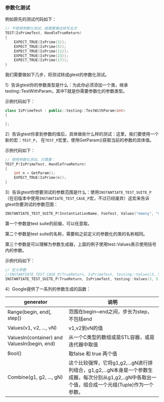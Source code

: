 ### 参数化测试

例如原先的测试代码如下：

```cpp
// 不使用参数化测试，就需要像这样写五次
TEST(IsPrimeTest, HandleTrueReturn)
{
    EXPECT_TRUE(IsPrime(3));
    EXPECT_TRUE(IsPrime(5));
    EXPECT_TRUE(IsPrime(11));
    EXPECT_TRUE(IsPrime(23));
    EXPECT_TRUE(IsPrime(17));
}
```

我们需要做如下几步，将测试转成gtest的参数化测试。

1）告诉gtest你的参数类型是什么：为此你必须添加一个类，继承testing::TestWithParam<T>，其中T就是你需要参数化的参数类型。

示例代码如下：

```cpp
class IsPrimeTest : public::testing::TestWithParam<int>
{

};
```

2）告诉gtest你拿到参数的值后，具体做些什么样的测试：这里，我们要使用一个新的宏：`TEST_P`，
在`TEST_P`宏里，使用GetParam()获取当前的参数的具体值。

示例代码如下：

```cpp
// 使用参数化测试，只需要：
TEST_P(IsPrimeTest, HandleTrueReturn)
{
    int n = GetParam();
    EXPECT_TRUE(IsPrime(n));
}
```

3）告诉gtest你想要测试的参数范围是什么：使用`INSTANTIATE_TEST_SUITE_P`（在旧版本中使用`INSTANTIATE_TEST_CASE_P`宏，不过已经废弃）这宏来告诉gtest你要测试的参数范围：

```cpp
INSTANTIATE_TEST_SUITE_P(InstantiationName, FooTest, Values("meeny", "miny", "moe"));
```

第一个参数是test suite的前缀，可以任意取。

第二个参数是test suite的名称，需要和之前定义的参数化的类的名称相同。

第三个参数是可以理解为参数生成器，上面的例子使用test::Values表示使用括号内的参数。

示例代码如下：

```cpp
// 定义参数
//INSTANTIATE_TEST_CASE_P(TrueReturn, IsPrimeTest, testing::Values(3, 5, 11, 23, 17));
INSTANTIATE_TEST_SUITE_P(TrueReturn, IsPrimeTest, testing::Values(3, 5, 11, 23, 17));
```

4）Google提供了一系列的参数生成的函数：

| generator                                    | 说明                                           |
| -------------------------------------------- | ---------------------------------------------- |
| Range(begin, end[, step])                    | 范围在begin~end之间，步长为step，不包括end     |
| Values(v1, v2, ..., vN)                      | v1,v2到vN的值                                  |
| ValuesIn(container) and ValuesIn(begin, end) | 从一个C类型的数组或是STL容器，或是迭代器中取值 |
| Bool()                                       | 取false 和 true 两个值                         |
| Combine(g1, g2, ..., gN)                     | 这个比较强悍，它将g1,g2,...gN进行排列组合，g1,g2,...gN本身是一个参数生成器，每次分别从g1,g2,..gN中各取出一个值，组合成一个元组(Tuple)作为一个参数。 |

